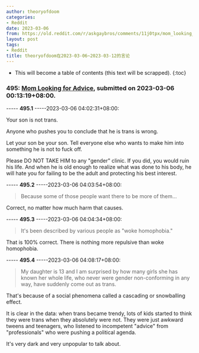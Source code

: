 ```yaml
---
author: theoryofdoom
categories:
- Reddit
date: 2023-03-06
from: https://old.reddit.com/r/askgaybros/comments/11j0tpx/mom_looking_for_advice/
layout: post
tags:
- Reddit
title: theoryofdoom在2023-03-06~2023-03-12的言论
---
```


* This will become a table of contents (this text will be scrapped).
{:toc}

### 495: [Mom Looking for Advice](https://old.reddit.com/r/askgaybros/comments/11j0tpx/mom_looking_for_advice/), submitted on 2023-03-06 00:13:19+08:00.

----- __495.1__ -----2023-03-06 04:02:31+08:00:

Your son is not trans.  

Anyone who pushes you to conclude that he is trans is wrong.  

Let your son be your son.  Tell everyone else who wants to make him into something he is not to fuck off. 

Please DO NOT TAKE HIM to any "gender" clinic.  If you did, you would ruin his life.  And when he is old enough to realize what was done to his body, he will hate you for failing to be the adult and protecting his best interest.

----- __495.2__ -----2023-03-06 04:03:54+08:00:

> Because some of those people want there to be more of them…

Correct, no matter how much harm that causes.

----- __495.3__ -----2023-03-06 04:04:34+08:00:

> It's been described by various people as "woke homophobia."

That is 100% correct.  There is nothing more repulsive than woke homophobia.

----- __495.4__ -----2023-03-06 04:08:17+08:00:

> My daughter is 13 and I am surprised by how many girls she has known her whole life, who never were gender non-conforming in any way, have suddenly come out as trans. 

That's because of a social phenomena called a cascading or snowballing effect. 

It is clear in the data: when trans became trendy, lots of kids started to think they were trans when they absolutely were not.  They were just awkward tweens and teenagers, who listened to incompetent "advice" from "professionals" who were pushing a political agenda.  

It's very dark and very unpopular to talk about.

